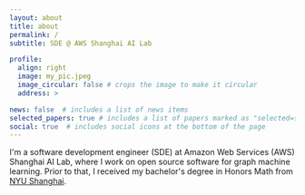 ```yaml
---
layout: about
title: about
permalink: /
subtitle: SDE @ AWS Shanghai AI Lab

profile:
  align: right
  image: my_pic.jpeg
  image_circular: false # crops the image to make it circular
  address: >

news: false  # includes a list of news items
selected_papers: true # includes a list of papers marked as "selected={true}"
social: true  # includes social icons at the bottom of the page
---
```


I'm a software development engineer (SDE) at Amazon Web Services (AWS) Shanghai AI Lab, where I work on open source software for graph machine learning. Prior to that, I received my bachelor's degree in Honors Math from [NYU Shanghai](https://shanghai.nyu.edu/).
